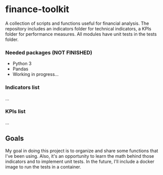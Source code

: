 # finance-toolkit
A collection of scripts and functions useful for financial analysis. The repository includes an indicators folder for technical indicators, a KPIs folder for performance measures. All modules have unit tests in the tests folder.

### Needed packages (NOT FINISHED)
- Python 3
- Pandas
- Working in progress...

### Indicators list
...

### KPIs list
...

## Goals
My goal in doing this project is to organize and share some functions that I've been using. Also, it's an opportunity to learn the math behind those indicators and to implement unit tests. In the future, I'll include a docker image to run the tests in a container.